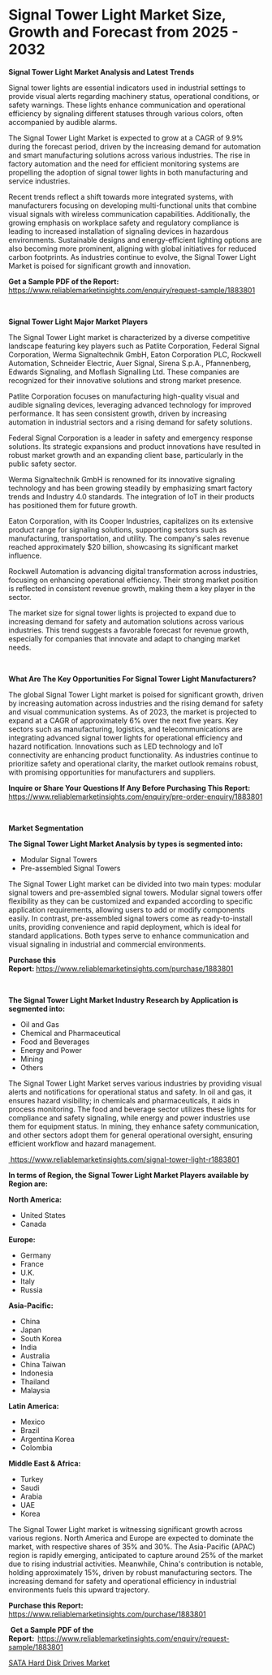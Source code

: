 <p><h1>Signal Tower Light Market Size, Growth and Forecast from 2025 - 2032</h1></p><p><strong>Signal Tower Light Market Analysis and Latest Trends</strong></p>
<p><p>Signal tower lights are essential indicators used in industrial settings to provide visual alerts regarding machinery status, operational conditions, or safety warnings. These lights enhance communication and operational efficiency by signaling different statuses through various colors, often accompanied by audible alarms.</p><p>The Signal Tower Light Market is expected to grow at a CAGR of 9.9% during the forecast period, driven by the increasing demand for automation and smart manufacturing solutions across various industries. The rise in factory automation and the need for efficient monitoring systems are propelling the adoption of signal tower lights in both manufacturing and service industries. </p><p>Recent trends reflect a shift towards more integrated systems, with manufacturers focusing on developing multi-functional units that combine visual signals with wireless communication capabilities. Additionally, the growing emphasis on workplace safety and regulatory compliance is leading to increased installation of signaling devices in hazardous environments. Sustainable designs and energy-efficient lighting options are also becoming more prominent, aligning with global initiatives for reduced carbon footprints. As industries continue to evolve, the Signal Tower Light Market is poised for significant growth and innovation.</p></p>
<p><strong>Get a Sample PDF of the Report:&nbsp;</strong> <a href="https://www.reliablemarketinsights.com/enquiry/request-sample/1883801?utm_campaign=2395&utm_medium=2&utm_source=Github&utm_content=ia&utm_term=12022025&utm_id=signal-tower-light">https://www.reliablemarketinsights.com/enquiry/request-sample/1883801</a></p>
<p>&nbsp;</p>
<p><strong>Signal Tower Light Major Market Players</strong></p>
<p><p>The Signal Tower Light market is characterized by a diverse competitive landscape featuring key players such as Patlite Corporation, Federal Signal Corporation, Werma Signaltechnik GmbH, Eaton Corporation PLC, Rockwell Automation, Schneider Electric, Auer Signal, Sirena S.p.A., Pfannenberg, Edwards Signaling, and Moflash Signalling Ltd. These companies are recognized for their innovative solutions and strong market presence.</p><p>Patlite Corporation focuses on manufacturing high-quality visual and audible signaling devices, leveraging advanced technology for improved performance. It has seen consistent growth, driven by increasing automation in industrial sectors and a rising demand for safety solutions.</p><p>Federal Signal Corporation is a leader in safety and emergency response solutions. Its strategic expansions and product innovations have resulted in robust market growth and an expanding client base, particularly in the public safety sector.</p><p>Werma Signaltechnik GmbH is renowned for its innovative signaling technology and has been growing steadily by emphasizing smart factory trends and Industry 4.0 standards. The integration of IoT in their products has positioned them for future growth.</p><p>Eaton Corporation, with its Cooper Industries, capitalizes on its extensive product range for signaling solutions, supporting sectors such as manufacturing, transportation, and utility. The company's sales revenue reached approximately $20 billion, showcasing its significant market influence.</p><p>Rockwell Automation is advancing digital transformation across industries, focusing on enhancing operational efficiency. Their strong market position is reflected in consistent revenue growth, making them a key player in the sector.</p><p>The market size for signal tower lights is projected to expand due to increasing demand for safety and automation solutions across various industries. This trend suggests a favorable forecast for revenue growth, especially for companies that innovate and adapt to changing market needs.</p></p>
<p>&nbsp;</p>
<p><strong>What Are The Key Opportunities For Signal Tower Light Manufacturers?</strong></p>
<p><p>The global Signal Tower Light market is poised for significant growth, driven by increasing automation across industries and the rising demand for safety and visual communication systems. As of 2023, the market is projected to expand at a CAGR of approximately 6% over the next five years. Key sectors such as manufacturing, logistics, and telecommunications are integrating advanced signal tower lights for operational efficiency and hazard notification. Innovations such as LED technology and IoT connectivity are enhancing product functionality. As industries continue to prioritize safety and operational clarity, the market outlook remains robust, with promising opportunities for manufacturers and suppliers.</p></p>
<p><strong>Inquire or Share Your Questions If Any Before Purchasing This Report:</strong> <a href="https://www.reliablemarketinsights.com/enquiry/pre-order-enquiry/1883801?utm_campaign=2395&utm_medium=2&utm_source=Github&utm_content=ia&utm_term=12022025&utm_id=signal-tower-light">https://www.reliablemarketinsights.com/enquiry/pre-order-enquiry/1883801</a></p>
<p>&nbsp;</p>
<p><strong>Market Segmentation</strong></p>
<p><strong>The Signal Tower Light Market Analysis by types is segmented into:</strong></p>
<p><ul><li>Modular Signal Towers</li><li>Pre-assembled Signal Towers</li></ul></p>
<p><p>The Signal Tower Light market can be divided into two main types: modular signal towers and pre-assembled signal towers. Modular signal towers offer flexibility as they can be customized and expanded according to specific application requirements, allowing users to add or modify components easily. In contrast, pre-assembled signal towers come as ready-to-install units, providing convenience and rapid deployment, which is ideal for standard applications. Both types serve to enhance communication and visual signaling in industrial and commercial environments.</p></p>
<p><strong>Purchase this Report:&nbsp;</strong><a href="https://www.reliablemarketinsights.com/purchase/1883801?utm_campaign=2395&utm_medium=2&utm_source=Github&utm_content=ia&utm_term=12022025&utm_id=signal-tower-light">https://www.reliablemarketinsights.com/purchase/1883801</a></p>
<p>&nbsp;</p>
<p><strong>The Signal Tower Light Market Industry Research by Application is segmented into:</strong></p>
<p><ul><li>Oil and Gas</li><li>Chemical and Pharmaceutical</li><li>Food and Beverages</li><li>Energy and Power</li><li>Mining</li><li>Others</li></ul></p>
<p><p>The Signal Tower Light Market serves various industries by providing visual alerts and notifications for operational status and safety. In oil and gas, it ensures hazard visibility; in chemicals and pharmaceuticals, it aids in process monitoring. The food and beverage sector utilizes these lights for compliance and safety signaling, while energy and power industries use them for equipment status. In mining, they enhance safety communication, and other sectors adopt them for general operational oversight, ensuring efficient workflow and hazard management.</p></p>
<p><a href="https://www.reliablemarketinsights.com/signal-tower-light-r1883801?utm_campaign=2395&utm_medium=2&utm_source=Github&utm_content=ia&utm_term=12022025&utm_id=signal-tower-light">&nbsp;https://www.reliablemarketinsights.com/signal-tower-light-r1883801</a></p>
<p><strong>In terms of Region, the Signal Tower Light Market Players available by Region are:</strong></p>
<p>
    <p> <strong> North America: </strong>
        <ul>
            <li>United States</li>
            <li>Canada</li>
        </ul>
        </p> 
    <p> <strong> Europe: </strong>
        <ul>
            <li>Germany</li>
            <li>France</li>
            <li>U.K.</li>
            <li>Italy</li>
            <li>Russia</li>
        </ul>
        </p> 
    <p> <strong> Asia-Pacific: </strong>
        <ul>
            <li>China</li>
            <li>Japan</li>
            <li>South Korea</li>
            <li>India</li>
            <li>Australia</li>
            <li>China Taiwan</li>
            <li>Indonesia</li>
            <li>Thailand</li>
            <li>Malaysia</li>
        </ul>
        </p> 
    <p> <strong> Latin America: </strong>
        <ul>
            <li>Mexico</li>
            <li>Brazil</li>
            <li>Argentina Korea</li>
            <li>Colombia</li>
        </ul>
        </p> 
    <p> <strong> Middle East & Africa: </strong>
        <ul>
            <li>Turkey</li>
            <li>Saudi</li>
            <li>Arabia</li>
            <li>UAE</li>
            <li>Korea</li>
        </ul>
    </p>
    </p>
<p><p>The Signal Tower Light market is witnessing significant growth across various regions. North America and Europe are expected to dominate the market, with respective shares of 35% and 30%. The Asia-Pacific (APAC) region is rapidly emerging, anticipated to capture around 25% of the market due to rising industrial activities. Meanwhile, China's contribution is notable, holding approximately 15%, driven by robust manufacturing sectors. The increasing demand for safety and operational efficiency in industrial environments fuels this upward trajectory.</p></p>
<p><strong>Purchase this Report: </strong><a href="https://www.reliablemarketinsights.com/purchase/1883801?utm_campaign=2395&utm_medium=2&utm_source=Github&utm_content=ia&utm_term=12022025&utm_id=signal-tower-light">https://www.reliablemarketinsights.com/purchase/1883801</a></p>
<p>&nbsp;<strong>Get a Sample PDF of the Report:&nbsp;&nbsp;</strong><a href="https://www.reliablemarketinsights.com/enquiry/request-sample/1883801?utm_campaign=2395&utm_medium=2&utm_source=Github&utm_content=ia&utm_term=12022025&utm_id=signal-tower-light">https://www.reliablemarketinsights.com/enquiry/request-sample/1883801</a></p>
<p><strong></strong></p>
<p><p><a href="https://github.com/nafidurii/Market-Research-Report-List-1/blob/main/sata-hard-disk-drives-market.md?utm_campaign=2395&utm_medium=2&utm_source=Github&utm_content=ia&utm_term=12022025&utm_id=signal-tower-light">SATA Hard Disk Drives Market</a></p></p>